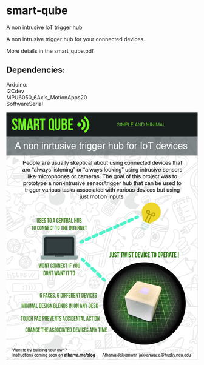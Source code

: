 # smart-qube
A non intrusive IoT trigger hub

A non intrusive trigger hub for your connected devices.  

More details in the smart\_qube.pdf  

## Dependencies:

Arduino:  
I2Cdev  
MPU6050\_6Axis\_MotionApps20  
SoftwareSerial

![alt text](cube.jpg?raw=true "Poster")
